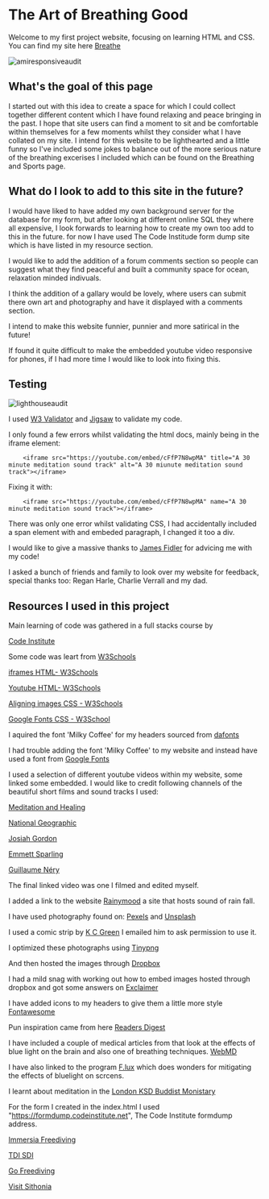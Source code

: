 <h1>The Art of Breathing Good</h1>

Welcome to my first project website, focusing on learning HTML and CSS.<br>
You can find my site here [Breathe](https://ashmcloud.github.io/Breathe-Project-One/index.html)

![amiresponsiveaudit](https://user-images.githubusercontent.com/114926441/195209161-605d2462-d55c-4f66-8261-e432ef12b274.jpg)

<h2>What's the goal of this page</h2>

I started out with this idea to create a space for which I could collect together different content which I have found relaxing and peace bringing in the past. I hope that site users can find a moment to sit and be comfortable within themselves for a few moments whilst they consider what I have collated on my site. I intend for this website to be lighthearted and a little funny so I've included some jokes to balance out of the more serious nature of the breathing excerises I included which can be found on the Breathing and Sports page.

<h2>What do I look to add to this site in the future?</h2>

I would have liked to have added my own background server for the database for my form, but after looking at different online SQL they where all expensive, I look forwards to learning how to create my own too add to this in the future. for now I have used The Code Institude form dump site which is have listed in my resource section.

I would like to add the addition of a forum comments section so people can suggest what they find peaceful and built a community space for ocean, relaxation minded indivuals.

I think the addition of a gallary would be lovely, where users can submit there own art and photography and have it displayed with a comments section.

I intend to make this website funnier, punnier and more satirical in the future!

If found it quite difficult to make the embedded youtube video responsive for phones, if I had more time I would like to look into fixing this.

<h2>Testing</h2>

![lighthouseaudit](https://user-images.githubusercontent.com/114926441/195208351-947f9471-a6cd-4596-b945-f5dbd1728ee1.jpg)

I used [W3 Validator](https://validator.w3.org/) and [Jigsaw](https://jigsaw.w3.org/css-validator/validator) to validate my code.

I only found a few errors whilst validating the html docs, mainly being in the iframe element:

        <iframe src="https://youtube.com/embed/cFfP7N8wpMA" title="A 30 minute meditation sound track" alt="A 30 miunute meditation sound track"></iframe>

Fixing it with:

        <iframe src="https://youtube.com/embed/cFfP7N8wpMA" name="A 30 minute meditation sound track"></iframe>


There was only one error whilst validating CSS, I had accidentally included a span element with and embeded paragraph, I changed it too a div.       

I would like to give a massive thanks to [James Fidler](https://www.linkedin.com/in/james-fidler-a445318/) for advicing me with my code!

I asked a bunch of friends and family to look over my website for feedback, special thanks too: Regan Harle, Charlie Verrall and my dad.

<h2>Resources I used in this project</h2>

Main learning of code was gathered in a full stacks course by

[Code Institute](https://codeinstitute.net/)

Some code was leart from [W3Schools](https://www.w3schools.com/)

[iframes HTML- W3Schools](https://www.w3schools.com/html/html_iframe.asp)

[Youtube HTML- W3Schools](https://www.w3schools.com/html/html_youtube.asp)

[Aligning images CSS - W3Schools](https://www.w3schools.com/howto/howto_css_images_side_by_side.asp)

[Google Fonts CSS - W3School](https://www.w3schools.com/css/css_font_google.asp)

I aquired the font 'Milky Coffee' for my headers sourced from [dafonts](https://www.dafont.com/milky-coffee.font)

I had trouble adding the font 'Milky Coffee' to my website and instead have used a font from [Google Fonts](https://fonts.google.com/)

I used a selection of different youtube videos within my website, some linked some embedded. I would like to credit following channels of the beautiful short films and sound tracks I used:

[Meditation and Healing](https://www.youtube.com/watch?v=cFfP7N8wpMA&t=510s)

[National Geographic](https://www.youtube.com/watch?v=L4qM1IEhtNQ&t=3s)

[Josiah Gordon](https://www.youtube.com/watch?v=NsmGYTPF9AE)

[Emmett Sparling](https://www.youtube.com/watch?v=boHVOGkgIHk)

[Guillaume Néry](https://www.youtube.com/watch?v=CC6bip-VCxg)

The final linked video was one I filmed and edited myself.

I added a link to the website [Rainymood](https://www.rainymood.com/) a site that hosts sound of rain fall.

I have used photography found on: [Pexels](https://www.pexels.com/) and [Unsplash](https://unsplash.com/)

I used a comic strip by [K C Green](https://gunshowcomic.com/648) I emailed him to ask permission to use it.

I optimized these photographs using [Tinypng](https://tinypng.com/)

And then hosted the images through [Dropbox](https://www.dropbox.com/)

I had a mild snag with working out how to embed images hosted through dropbox and got some answers on [Exclaimer](https://support.exclaimer.com/hc/en-gb/articles/360018586691-How-to-host-an-image-using-Dropbox)

I have added icons to my headers to give them a little more style [Fontawesome](https://fontawesome.com/)

Pun inspiration came from here [Readers Digest](https://www.rd.com/article/fish-puns/)

I have included a couple of medical articles from that look at the effects of blue light on the brain and also one of breathing techniques. [WebMD](https://www.webmd.com/)

I have also linked to the program [F.lux](https://justgetflux.com/) which does wonders for mitigating the effects of bluelight on scrcens.

I learnt about meditation in the [London KSD Buddist Monistary](https://london.samye.org/framework/main.php?url=/)

For the form I created in the index.html I used "https://formdump.codeinstitute.net", The Code Institute formdump address.

[Immersia Freediving](https://www.immersiafreediving.com/immersed-all-things-freediving/breathing-for-freediving-a-beginners-guide)

[TDI SDI](https://www.tdisdi.com/pfi-diver-news/five-tips-increase-lung-capacity-freediving/)

[Go Freediving](https://gofreediving.co.uk/)

[Visit Sithonia](https://visitsithonia.com/lifestyle/sport/freediving-static-tables/)


